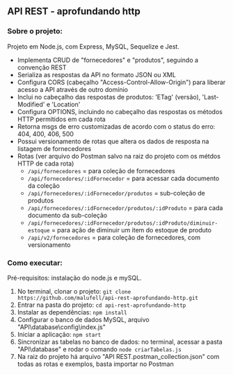 ## API REST - aprofundando http

### Sobre o projeto:

Projeto em Node.js, com Express, MySQL, Sequelize e Jest.

- Implementa CRUD de "fornecedores" e "produtos", seguindo a convenção REST
- Serializa as respostas da API no formato JSON ou XML
- Configura CORS (cabeçalho "Access-Control-Allow-Origin") para liberar acesso a API através de outro domínio
- Inclui no cabeçalho das respostas de produtos: 'ETag' (versão), 'Last-Modified' e 'Location'
- Configura OPTIONS, incluindo no cabeçalho das respostas os métodos HTTP permitidos em cada rota 
- Retorna msgs de erro customizadas de acordo com o status do erro: 404, 400, 406, 500
- Possui versionamento de rotas que altera os dados de resposta na listagem de fornecedores
- Rotas (ver arquivo do Postman salvo na raiz do projeto com os métdos HTTP de cada rota)
  - `/api/fornecedores` = para coleção de fornecedores
  - `/api/fornecedores/:idFornecedor` = para acessar cada documento da coleção
  - `/api/fornecedores/:idFornecedor/produtos` = sub-coleção de produtos
  - `/api/fornecedores/:idFornecedor/produtos/:idProduto` = para cada documento da sub-coleção
  - `/api/fornecedores/:idFornecedor/produtos/:idProduto/diminuir-estoque` = para ação de diminuir um item do estoque de produto
  - `/api/v2/fornecedores` = para coleção de fornecedores, com versionamento


### Como executar:

Pré-requisitos: instalação do node.js e mySQL.

1. No terminal, clonar o projeto: `git clone https://github.com/malufell/api-rest-aprofundando-http.git`
2. Entrar na pasta do projeto: `cd api-rest-aprofundando-http`
3. Instalar as dependências: `npm install`
4. Configurar o banco de dados MySQL, arquivo "API\database\config\index.js"
5. Iniciar a aplicação: `npm start`
6. Sincronizar as tabelas no banco de dados: no terminal, acessar a pasta "API\database" e rodar o comando `node criarTabelas.js`
7. Na raiz do projeto há arquivo "API REST.postman_collection.json" com todas as rotas e exemplos, basta importar no Postman 
